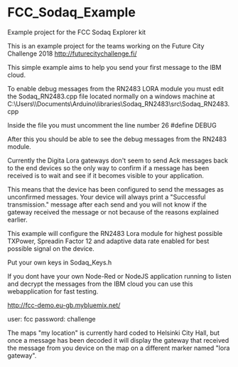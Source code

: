 # FCC_Sodaq_Example
Example project for the FCC Sodaq Explorer kit

This is an example project for the teams working on the Future City Challenge 2018
http://futurecitychallenge.fi/

This simple example aims to help you send your first message to the IBM cloud.

To enable debug messages from the RN2483 LORA module you must edit the Sodaq_RN2483.cpp file located normally on a windows machine at C:\Users\\<Username>\Documents\Arduino\libraries\Sodaq_RN2483\src\Sodaq_RN2483.cpp

Inside the file you must uncomment the line number 26 #define DEBUG

After this you should be able to see the debug messages from the RN2483 module.

Currently the Digita Lora gateways don't seem to send Ack messages back to the end devices so the only way to confirm if a message has been received is to wait and see if it becomes visible to your application.

This means that the device has been configured to send the messages as unconfirmed messages. Your device will always print a "Successful transmission." message after each send and you will not know if the gateway received the message or not because of the reasons explained earlier.

This example will configure the RN2483 Lora module for highest possible TXPower, Spreadin Factor 12 and adaptive data rate enabled for best possible signal on the device.

Put your own keys in Sodaq_Keys.h

If you dont have your own Node-Red or NodeJS application running to listen and decrypt the messages from the IBM cloud you can use this webapplication for fast testing.

http://fcc-demo.eu-gb.mybluemix.net/

user: fcc
password: challenge

The maps "my location" is currently hard coded to Helsinki City Hall, but once a message has been decoded it will display the gateway that received the message from you device on the map on a different marker named "lora gateway".

